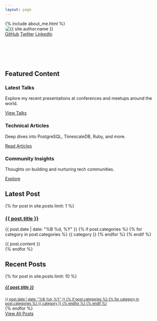 ```yaml
---
layout: page
---
```


<!-- Hero section with glass card styling -->
<div class="hero-section glass-card mb-5 p-4 rounded">
  <div class="row align-items-center">
    <div class="col-md-8">
      {% include about_me.html %}
    </div>
    <div class="col-md-4 text-center">
      <img src="{{ site.author.avatar }}" alt="{{ site.author.name }}" class="profile-image img-fluid mb-3" style="max-width: 250px; border-radius: 10px; cursor: pointer;" title="Click me or hover for 3 seconds!">
      <div class="social-links">
        <a href="https://github.com/{{ site.author.github }}" class="btn btn-primary btn-sm me-2" target="_blank"><i class="bi bi-github"></i> GitHub</a>
        <a href="https://twitter.com/{{ site.author.twitter }}" class="btn btn-primary btn-sm me-2" target="_blank"><i class="bi bi-twitter"></i> Twitter</a>
        <a href="https://linkedin.com/in/{{ site.author.linkedin }}" class="btn btn-primary btn-sm" target="_blank"><i class="bi bi-linkedin"></i> LinkedIn</a>
      </div>
    </div>
  </div>
</div>

<!-- Featured content with geometric decorations -->
<div class="featured-content glass-card p-4 rounded mb-5 position-relative">
  <!-- Decorative circles in background -->
  <div class="circle-decoration" style="top: -20px; right: -20px;"></div>
  <div class="circle-decoration" style="bottom: -30px; left: -15px; width: 80px; height: 80px;"></div>
  
  <h2 class="h3 fw-bold mb-4">Featured Content</h2>
  <div class="row">
    <div class="col-md-4 mb-3">
      <div class="glass-card h-100">
        <div class="card-body">
          <h3 class="h5 card-title">Latest Talks</h3>
          <p class="card-text">Explore my recent presentations at conferences and meetups around the world.</p>
          <a href="/talks" class="btn btn-primary animated-link">View Talks <i class="bi bi-arrow-right"></i></a>
        </div>
      </div>
    </div>
    <div class="col-md-4 mb-3">
      <div class="glass-card h-100">
        <div class="card-body">
          <h3 class="h5 card-title">Technical Articles</h3>
          <p class="card-text">Deep dives into PostgreSQL, TimescaleDB, Ruby, and more.</p>
          <a href="/categories.html#technical-ref" class="btn btn-primary animated-link">Read Articles <i class="bi bi-arrow-right"></i></a>
        </div>
      </div>
    </div>
    <div class="col-md-4 mb-3">
      <div class="glass-card h-100">
        <div class="card-body">
          <h3 class="h5 card-title">Community Insights</h3>
          <p class="card-text">Thoughts on building and nurturing tech communities.</p>
          <a href="/categories.html#community-ref" class="btn btn-primary animated-link">Explore <i class="bi bi-arrow-right"></i></a>
        </div>
      </div>
    </div>
  </div>
</div>

<div class="latest-post mb-5">
  <h2 class="h3 fw-bold border-bottom pb-3 mb-4">Latest Post</h2>
  {% for post in site.posts limit: 1 %}
  <div class="glass-card latest-post-card">
    <div class="card-body p-4">
      <h3 class="card-title h2">
        <a class="post animated-link" href="{{ post.url }}">{{ post.title }}</a>
      </h3>
      <p class="card-subtitle mb-3">
        <i class="bi bi-calendar3"></i> {{ post.date | date: "%B %d, %Y" }}
        {% if post.categories %}
        <span class="ms-3">
          {% for category in post.categories %}
          <span class="badge">{{ category }}</span>
          {% endfor %}
        </span>
        {% endif %}
      </p>
      <div class="card-text">
        {{ post.content }}
      </div>
    </div>
  </div>
  {% endfor %}
</div>

<div class="post-list">
  <h2 class="h3 fw-bold border-bottom pb-3 mb-4">Recent Posts</h2>
  <div class="post-list-group">
    {% for post in site.posts limit: 10 %}
    <a href="{{ post.url }}" class="glass-card d-block mb-3 p-3 text-decoration-none">
      <div class="d-flex justify-content-between align-items-center">
        <div>
          <h5 class="mb-1">{{ post.title }}</h5>
          <small>
            <i class="bi bi-calendar3"></i> {{ post.date | date: "%B %d, %Y" }}
            {% if post.categories %}
            <span class="ms-3">
              {% for category in post.categories %}
              <span class="badge">{{ category }}</span>
              {% endfor %}
            </span>
            {% endif %}
          </small>
        </div>
        <span class="badge rounded-pill">
          <i class="bi bi-arrow-right"></i>
        </span>
      </div>
    </a>
    {% endfor %}
  </div>
  <div class="text-center mt-4">
    <a href="/archive.html" class="btn btn-primary">View All Posts <i class="bi bi-journal-text"></i></a>
  </div>
</div>
